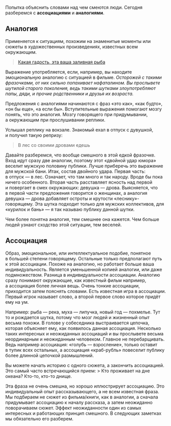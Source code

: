 Попытка объяснить словами над чем смеются люди. Сегодня разберемся с&nbsp;**ассоциациями** и&nbsp;**аналогиями**.
## Аналогия 
Применяется к&nbsp;ситуациям, похожим на&nbsp;знаменитые моменты или сюжеты в&nbsp;художественных произведениях, известных всем окружающим. 

> [Какая гадость, эта ваша заливная рыба](https://youtu.be/RyvKNJ9mOTI)

Выражение употребляется, если, например, вы&nbsp;находите эмоциональную аналогию с&nbsp;ситуацией в&nbsp;фильме. *Осторожей с&nbsp;такими фразочками, от&nbsp;них сильно попахивает нафаталином. Вы&nbsp;прослывете шутилой старого поколения, ведь такими шутками злоупотребляют папы, дяди, и&nbsp;прочие родственники и&nbsp;друзья их&nbsp;возраста.*

Предложения с&nbsp;аналогиями начинаются с&nbsp;фраз &laquo;это как&raquo;, &laquo;как будто&raquo;, &laquo;он&nbsp;бы еще&raquo;, &laquo;а&nbsp;если&nbsp;бы&raquo;. Вступительные выражения помогают мозгу понять, что это аналогия. Мозгу говорящего при придумывании, а&nbsp;окружающим при прослушивании реплики.

Услышал реплику на&nbsp;вокзале. Знакомый ехал в&nbsp;отпуск с&nbsp;дувушкой, и&nbsp;получил такую репризу:

> В&nbsp;лес со&nbsp;своими дровами едешь

Давайте разберемся, что вообще смешного в&nbsp;этой едкой фразочке. Вход идут сразу две аналогии, поэтому этот &laquo;двойной удар юмора&raquo; веселит мужскую половину публики. Лучше приберечь это выражение для мужской бани. Итак, состав двойного удара. Первая часть: в&nbsp;отпуск&nbsp;&mdash; в&nbsp;лес. Означает, что там много и&nbsp;так народу. Вроде&nbsp;бы пока ничего особенного. Вторая часть расставляет ясность над первой и&nbsp;повергает в&nbsp;смех окружающих: девушка&nbsp;&mdash; дрова. Выясняется, что в&nbsp;первой части предложения говорится о&nbsp;женщинах, а&nbsp;аналогия девушка&nbsp;&mdash; дрова добавляет остроты и&nbsp;крутости &laquo;леснику&raquo;-говорящему. Эта шутка подходит только для мужских коллективов, для &laquo;курилок и&nbsp;бань&raquo;&nbsp;&mdash; я&nbsp;так называю публику данной шутки. 

Чем более понятна аналогия, тем смешнее она кажется. Чем больше людей узнают сходство этой ситуации, тем веселей.

## Ассоциация
Образ, эмоциональное, или интеллектуальное подобие, понятное в&nbsp;большей степени говорящему. Остальные только предполагают путь к&nbsp;этой ассоциации. Похоже на&nbsp;аналогию, но&nbsp;работает больше ваша индивидуальность. Является уменьшенной копией аналогии, или даже подмножеством. Разница в&nbsp;индивидуальности ассоциации. Аналогию сразу понимают окружающие, как известный фильм например, а&nbsp;ассоциация более личная вещь. Очень тонкие ассоциации, приходится затем пояснять словами. Есть известная игра в&nbsp;ассоциации. Первый игрок называет слово, а&nbsp;второй первое слово которое придёт ему на&nbsp;ум.

Например: рыба&nbsp;&mdash; река, муха&nbsp;&mdash; липучка, новый год&nbsp;&mdash; похмелье. Тут то&nbsp;и&nbsp;рождается шутка, потому что мозг людей и&nbsp;жизненный опыт весьма похожи. В&nbsp;голове у&nbsp;собеседника выстраивается цепочка, которая объясняет ему, как появилось данная ассоциация. Несколько таких интересных и&nbsp;неожиданных ассоциаций и&nbsp;вы&nbsp;прослывете весьма неординарным и&nbsp;неожиданным человеком. Главное не&nbsp;перебарщивать. Ведь например ассоциация: &laquo;голубь&nbsp;&mdash; взросление&raquo;, только оставит в&nbsp;тупик всех остальных, а&nbsp;ассоциация &laquo;краб-рубль&raquo; повеселит публику более длинной цепочкой размышлений.

Вы&nbsp;можете начать историю с&nbsp;одного сюжета, а&nbsp;закончить ассоциацией. Это самый часто встречающийся прием:
&gt; Кто проживает на&nbsp;дне океана? Кто-то, кто-то днище.

Эта фраза не&nbsp;очень смешна, но&nbsp;хорошо иллюстрирует ассоциацию. Это индивидуальный опыт рассказывающего, а&nbsp;не&nbsp;всем известная фраза. Мы&nbsp;подбираем не&nbsp;сюжет из&nbsp;фильма/книги, как в&nbsp;аналогии, а&nbsp;сначала придумывает ассоциацию к&nbsp;началу рассказа, а&nbsp;затем неожиданно поворачиваем сюжет. Эффект неожиданности один из&nbsp;самых интересных и&nbsp;работающих принцип смешного. В&nbsp;следующих заметках мы&nbsp;обязательно его разберем.